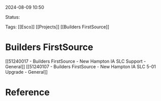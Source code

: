 
2024-08-09 10:50

Status:

Tags:
[[Esco]]
[[Projects]]
[[Builders FirstSource]]

# Builders FirstSource

[[51240017 - Builders FirstSource - New Hampton IA SLC Support - General]]
[[51240107 - Builders FirstSource - New Hampton IA SLC 5-01 Upgrade - General]]

# Reference

